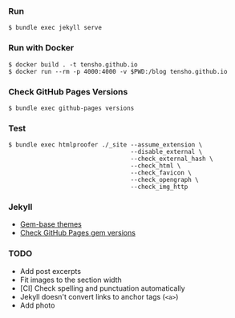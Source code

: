 ### Run

    $ bundle exec jekyll serve

### Run with Docker

    $ docker build . -t tensho.github.io
    $ docker run --rm -p 4000:4000 -v $PWD:/blog tensho.github.io
    
### Check GitHub Pages Versions 

    $ bundle exec github-pages versions
    
### Test

    $ bundle exec htmlproofer ./_site --assume_extension \
                                      --disable_external \
                                      --check_external_hash \
                                      --check_html \
                                      --check_favicon \
                                      --check_opengraph \
                                      --check_img_http
                                      
### Jekyll

- [Gem-base themes](https://jekyllrb.com/docs/themes/#understanding-gem-based-themes)
- [Check GitHub Pages gem versions](https://pages.github.com/versions)

### TODO

- Add post excerpts
- Fit images to the section width
- [CI] Check spelling and punctuation automatically
- Jekyll doesn't convert links to anchor tags (`<a>`)
- Add photo
